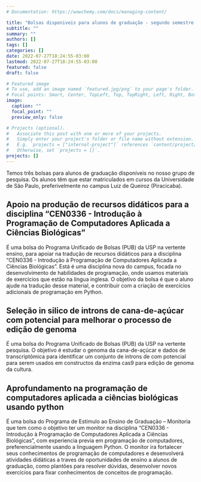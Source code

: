 ```yaml
---
# Documentation: https://wowchemy.com/docs/managing-content/

title: "Bolsas disponiveis para alunos de graduação - segundo semestre 2022"
subtitle: ""
summary: ""
authors: []
tags: []
categories: []
date: 2022-07-27T18:24:55-03:00
lastmod: 2022-07-27T18:24:55-03:00
featured: false
draft: false

# Featured image
# To use, add an image named `featured.jpg/png` to your page's folder.
# Focal points: Smart, Center, TopLeft, Top, TopRight, Left, Right, BottomLeft, Bottom, BottomRight.
image:
  caption: ""
  focal_point: ""
  preview_only: false

# Projects (optional).
#   Associate this post with one or more of your projects.
#   Simply enter your project's folder or file name without extension.
#   E.g. `projects = ["internal-project"]` references `content/project/deep-learning/index.md`.
#   Otherwise, set `projects = []`.
projects: []
---
```


Temos três bolsas para alunos de graduação disponíveis no nosso grupo de pesquisa. Os alunos têm que estar matriculados em cursos da Universidade de Sâo Paulo, preferivelmente no campus Luiz de Queiroz (Piracicaba).

## Apoio na produção de recursos didáticos para a disciplina “CEN0336 - Introdução à Programação de Computadores Aplicada a Ciências Biológicas”

É uma bolsa do Programa Unificado de Bolsas (PUB) da USP na vertente ensino, para apoiar na tradução de recursos didáticos para a disciplina “CEN0336 - Introdução à Programação de Computadores Aplicada a Ciências Biológicas”. Está é uma disciplina nova do campus, focada no desenvolvimento de habilidades de programação, onde usamos materiais de exercícios que estão na língua inglesa. O objetivo da bolsa é que o aluno ajude na tradução desse material, e contribuir com a criação de exercícios adicionais de programação em Python.

## Seleção in silico de introns de cana-de-açúcar com potencial para melhorar o processo de edição de genoma

É uma bolsa do Programa Unificado de Bolsas (PUB) da USP na vertente pesquisa. O objetivo é estudar o genoma da cana-de-açúcar e dados de transcriptômica para identificar um conjunto de introns de com potencial para serem usados em constructos da enzima cas9 para edição de genoma da cultura.

## Aprofundamento na programação de computadores aplicada a ciências biológicas usando python

É uma bolsa do Programa de Estímulo ao Ensino de Graduação – Monitoria que tem como o objetivo ter um monitor na disciplina “CEN0336 - Introdução à Programação de Computadores Aplicada a Ciências Biológicas”, com experiencia previa em programação de computadores, preferencialmente usando a linguagem Python. O monitor ira fortalecer seus conhecimentos de programação de computadores e desenvolverá atividades didáticas a traves de oportunidades de ensino a alunos de graduação, como plantões para resolver dúvidas, desenvolver novos exercícios para fixar conhecimentos de conceitos de programação.
